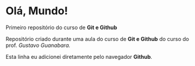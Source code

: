 # Olá, Mundo!
Primeiro repositório do curso de **Git e Github**

Repositório criado durante uma aula do curso de **Git e Github** do curso do prof. *Gustavo Guanabara.*

Esta linha eu adicionei diretamente pelo navegador **Github**. 
